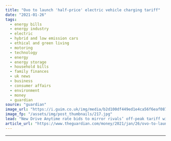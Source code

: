 ```yaml
---
title: "Ovo to launch 'half-price' electric vehicle charging tariff"
date: "2021-01-26"
tags: 
  - energy bills
  - energy industry
  - electric
  - hybrid and low emission cars
  - ethical and green living
  - motoring
  - technology
  - energy
  - energy storage
  - household bills
  - family finances
  - uk news
  - business
  - consumer affairs
  - environment
  - money
  - guardian
source: "guardian"
image_url: "https://i.guim.co.uk/img/media/b2d100df449ed1e4ca56f6eaf087d5eb473e9446/0_74_3500_2102/master/3500.jpg?width=460&quality=85&auto=format&fit=max&s=6624d5c181081bf24c2fa05de31643d4"
image_fp: "/assets/img/post_thumbnails/217.jpg"
lead: "New Drive Anytime rate bids to mirror rivals’ off-peak tariff with savings of 60% a year, supplier claimsOvo Energy plans to launch an electric vehicle charging tariff, at half the usual price, to compete with typical off-peak rates even when electri..."
article_url: "https://www.theguardian.com/money/2021/jan/26/ovo-to-launch-half-price-electric-vehicle-charging-tariff"
---
```


---
